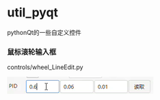 # util_pyqt
pythonQt的一些自定义控件

### 鼠标滚轮输入框
controls/wheel_LineEdit.py


![wheel_LineEdit](https://github.com/yzw-trt/util_pyqt/blob/main/cap/wheel_LineEdit.gif "wheel_LineEdit")


